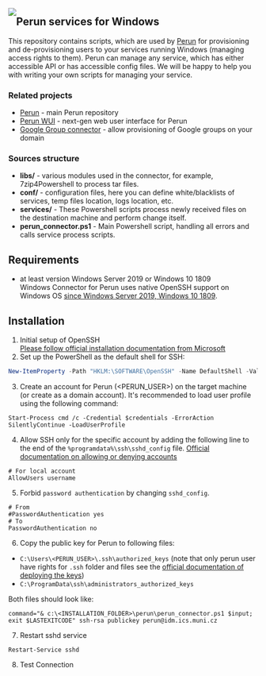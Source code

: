<a href="https://perun.cesnet.cz/"><img style="float: left; position: relative;" src="https://raw.githubusercontent.com/CESNET/perun/master/perun-web-gui/src/main/webapp/img/logo.png"></a>
## Perun services for Windows ##

This repository contains scripts, which are used by [Perun](https://perun.cesnet.cz/web/) for provisioning and de-provisioning users to your services running Windows (managing access rights to them). Perun can manage any service, which has either accessible API or has accessible config files. We will be happy to help you with writing your own scripts for managing your service.

### Related projects ###

* [Perun](https://github.com/CESNET/perun) - main Perun repository
* [Perun WUI](https://github.com/zlamalp/perun-wui) - next-gen web user interface for Perun
* [Google Group connector](https://github.com/CESNET/google-group-connector) - allow provisioning of Google groups on your domain

### Sources structure ###

* **libs/** - various modules used in the connector, for example, 7zip4Powershell to process tar files.
* **conf/** - configuration files, here you can define white/blacklists of services, temp files location, logs location, etc.
* **services/** - These Powershell scripts process newly received files on the destination machine and perform change itself.
* **perun_connector.ps1** - Main Powershell script, handling all errors and calls service process scripts.

## Requirements 
- at least version Windows Server 2019 or Windows 10 1809   
Windows Connector for Perun uses native OpenSSH support on Windows OS [since Windows Server 2019, Windows 10 1809](https://docs.microsoft.com/en-us/windows-server/administration/openssh/openssh_install_firstuse).

## Installation
1. Initial setup of OpenSSH   
[Please follow official installation documentation from Microsoft](https://docs.microsoft.com/en-us/windows-server/administration/openssh/openssh_install_firstuse)
2. Set up the PowerShell as the default shell for SSH:   
```powershell
New-ItemProperty -Path "HKLM:\SOFTWARE\OpenSSH" -Name DefaultShell -Value "C:\Windows\System32\WindowsPowerShell\v1.0\powershell.exe" -PropertyType String -Force
```
3. Create an account for Perun (<PERUN_USER>) on the target machine (or create as a domain account). It's recommended to load user profile using the following command:
```
Start-Process cmd /c -Credential $credentials -ErrorAction SilentlyContinue -LoadUserProfile
```
4. Allow SSH only for the specific account by adding the following line to the end of the `%programdata%\ssh\sshd_config` file. [Official documentation on allowing or denying accounts](https://docs.microsoft.com/en-us/windows-server/administration/openssh/openssh_server_configuration#allowgroups-allowusers-denygroups-denyusers)
```
# For local account
AllowUsers username
``` 
5. Forbid `password authentication` by changing `sshd_config`.
```
# From
#PasswordAuthentication yes
# To
PasswordAuthentication no
```
6. Copy the public key for Perun to following files:
  - `C:\Users\<PERUN_USER>\.ssh\authorized_keys` (note that only perun user have rights for `.ssh` folder and files see the [official documentation of deploying the keys](https://docs.microsoft.com/en-us/windows-server/administration/openssh/openssh_keymanagement#deploying-the-public-key))
  - `C:\ProgramData\ssh\administrators_authorized_keys`     
  
Both files should look like:
```
command="& c:\<INSTALLATION_FOLDER>\perun\perun_connector.ps1 $input; exit $LASTEXITCODE" ssh-rsa publickey perun@idm.ics.muni.cz
```

7. Restart sshd service
```
Restart-Service sshd
```
8. Test Connection
